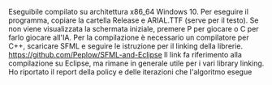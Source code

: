 Eseguibile compilato su architettura x86_64 Windows 10. Per eseguire il programma, copiare la cartella Release e ARIAL.TTF (serve per il testo).
Se non viene visualizzata la schermata iniziale, premere P per giocare o C per farlo giocare all'IA.
Per la compilazione è necessario un compilatore per C++, scaricare SFML e seguire le istruzione per il linking della librerie.
https://github.com/Peplow/SFML-and-Eclipse
Il link fa riferimento alla compilazione su Eclipse, ma rimane in generale utile per i vari library linking.
Ho riportato il report della policy e delle iterazioni che l'algoritmo esegue
